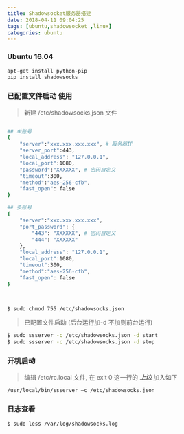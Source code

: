 ```yaml
---
title: Shadowsocket服务器搭建
date: 2018-04-11 09:04:25
tags: [ubuntu,shadowsocket ,linux]
categories: ubuntu
---
```


### Ubuntu 16.04 
```bash
apt-get install python-pip
pip install shadowsocks
```

### 已配置文件启动 使用
> 新建 /etc/shadowsocks.json 文件
```bash

## 单账号
{
    "server":"xxx.xxx.xxx.xxx", # 服务器IP
    "server_port":443,
    "local_address": "127.0.0.1",
    "local_port":1080,
    "password":"XXXXXX", # 密码自定义
    "timeout":300,
    "method":"aes-256-cfb",
    "fast_open": false
}

## 多账号
{
    "server":"xxx.xxx.xxx.xxx",
    "port_password": {
        "443": "XXXXXX", # 密码自定义
        "444": "XXXXXX"
    },
    "local_address": "127.0.0.1",
    "local_port":1080,    
    "timeout":300,
    "method":"aes-256-cfb",
    "fast_open": false
}



$ sudo chmod 755 /etc/shadowsocks.json

```

> 已配置文件启动 (后台运行加-d  不加则前台运行)
```bash
$ sudo ssserver -c /etc/shadowsocks.json -d start
$ sudo ssserver -c /etc/shadowsocks.json -d stop
```

### 开机启动 
> 编辑 /etc/rc.local 文件, 在 exit 0 这一行的 ***上边*** 加入如下
```bash
/usr/local/bin/ssserver –c /etc/shadowsocks.json
```

### 日志查看
```bash
$ sudo less /var/log/shadowsocks.log
```